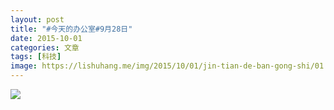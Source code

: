 ```yaml
---
layout: post
title: "#今天的办公室#9月28日"
date: 2015-10-01
categories: 文章
tags: [科技]
image: https://lishuhang.me/img/2015/10/01/jin-tian-de-ban-gong-shi/01.png
---
```


![](http://mmbiz.qpic.cn/mmbiz/AdRKyBVLoHJAxaSK9zyNcFSuTmYMlPL7g8ibu3fCca0ib7iayu09llwAF1BGrxJJE8hPqKvTHKfNsskYsYzKGkcng/0?wx_fmt=jpeg)